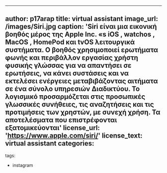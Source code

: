 ---
author: p17arap
title: virtual assistant
image_url: /images/Siri.jpg
caption: 'Siri είναι μια εικονική βοηθός μέρος της Apple Inc. «s iOS , watchos , MacOS , HomePod και tvOS λειτουργικά συστήματα. Ο βοηθός χρησιμοποιεί ερωτήματα φωνής και περιβάλλον εργασίας χρήστη φυσικής γλώσσας για να απαντήσει σε ερωτήσεις, να κάνει συστάσεις και να εκτελέσει ενέργειες μεταβιβάζοντας αιτήματα σε ένα σύνολο υπηρεσιών Διαδικτύου. Το λογισμικό προσαρμόζεται στις προσωπικές γλωσσικές συνήθειες, τις αναζητήσεις και τις προτιμήσεις των χρηστών, με συνεχή χρήση. Τα αποτελέσματα που επιστρέφονται εξατομικεύονται'
license_url: 'https://www.apple.com/siri/'
license_text: virtual assistant
categories:
  -  
tags:
  - instagram
